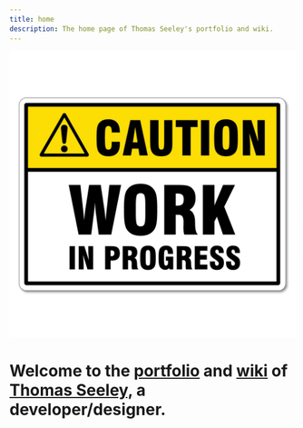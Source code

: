 ```yaml
---
title: home
description: The home page of Thomas Seeley's portfolio and wiki.
---
```


<img src="/assets/images/caution.png">

<h1>Welcome to the <a class="under" href="/site/projects"><span>portfolio</span></a> and <a class="under" href="/site/wiki"><span>wiki</span></a> of <a class="under" href="/site/tseeley"><span>Thomas Seeley,</span></a> a developer/designer.  </h1>






<!-- <h2 id="recently">Recently</h2>




<p>
    <b>incoming</b>
    <a href="/site/index">about</a>
    <a href="/site/tseeley">projects</a>
    <a href="/site/index">index</a>
</p> -->


